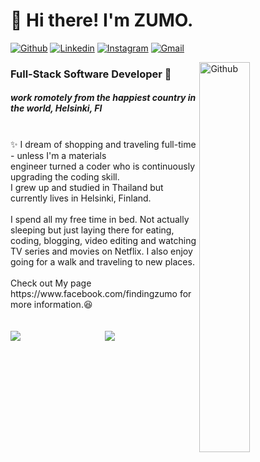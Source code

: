 # 👋 Hi there!  I'm ZUMO.  

[![Github](https://img.shields.io/badge/-Github-000?style=flat&logo=Github&logoColor=white)](https://github.com/phornphatch)
[![Linkedin](https://img.shields.io/badge/-LinkedIn-blue?style=flat&logo=Linkedin&logoColor=white)](https://www.linkedin.com/in/phornphatch)
[![Instagram](https://img.shields.io/badge/-Instagram-c13584?style=flat&labelColor=c13584&logo=instagram&logoColor=white)](https://www.instagram.com/findingzumo/)
[![Gmail](https://img.shields.io/badge/-Gmail-c14438?style=flat&logo=Gmail&logoColor=white)](mailto:phornphatch@gmail.com)


<img width="40%" align="right" alt="Github" src="https://github.com/phornphatch/phornphatch/blob/main/assets/profile.jpeg" />

<h3>Full-Stack Software Developer  🚀  </h3>
<h5>work romotely from the happiest country in the world, Helsinki, FI</h5>
<br>
✨  I dream of shopping and traveling full-time - unless I'm a materials 
<br>engineer turned a coder who is continuously upgrading the coding skill. 
<br>I grew up and studied in Thailand but currently lives in Helsinki, Finland. 
<br> <br>
I spend all my free time in bed. Not actually sleeping but just laying there for eating, coding, blogging, video editing and watching TV series and movies on Netflix. I also enjoy going for a walk and traveling to new places.
<br><br>
Check out My page https://www.facebook.com/findingzumo for more information.😆
<br><br><br>

<div align="center">
 <img src='https://github-readme-stats.vercel.app/api?username=phornphatch&count_private=true&show_icons=true&theme=dracula&line_height=40'  align="left" />
<img src='https://github-readme-stats.vercel.app/api/top-langs/?username=phornphatch&count_private=true&theme=tokyonight&hide_langs_below=4&text_color=fff&title_color=ff6e96' />
</div>
